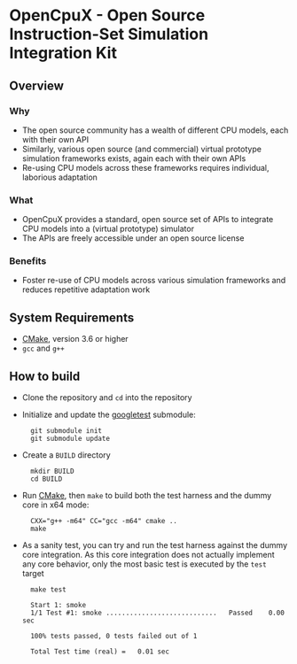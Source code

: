 # OpenCpuX - Open Source Instruction-Set Simulation Integration Kit

## Overview

### Why
* The open source community has a wealth of different CPU models, each with 
  their own API
* Similarly, various open source (and commercial) virtual prototype simulation 
  frameworks exists, again each with their own APIs
* Re-using CPU models across these frameworks requires individual, laborious 
  adaptation 

### What
* OpenCpuX provides a standard, open source set of APIs to integrate CPU models 
into a (virtual prototype) simulator
* The APIs are freely accessible under an open source license

### Benefits
* Foster re-use of CPU models across various simulation frameworks and 
  reduces repetitive adaptation work

## System Requirements
* [CMake](https://cmake.org), version 3.6 or higher
* `gcc` and `g++`

## How to build

* Clone the repository and `cd` into the repository
* Initialize and update the [googletest](https://github.com/google/googletest) 
  submodule:

        git submodule init
        git submodule update

* Create a `BUILD` directory

        mkdir BUILD
        cd BUILD

* Run [CMake](https://cmake.org), then `make` to build both the test harness 
  and the dummy core in x64 mode:

        CXX="g++ -m64" CC="gcc -m64" cmake ..
        make

* As a sanity test, you can try and run the test harness against 
  the dummy core integration. As this core integration does not 
  actually implement any core behavior, only the most basic test is executed
  by the `test` target

        make test

        Start 1: smoke
        1/1 Test #1: smoke ............................   Passed    0.00 sec

        100% tests passed, 0 tests failed out of 1

        Total Test time (real) =   0.01 sec


